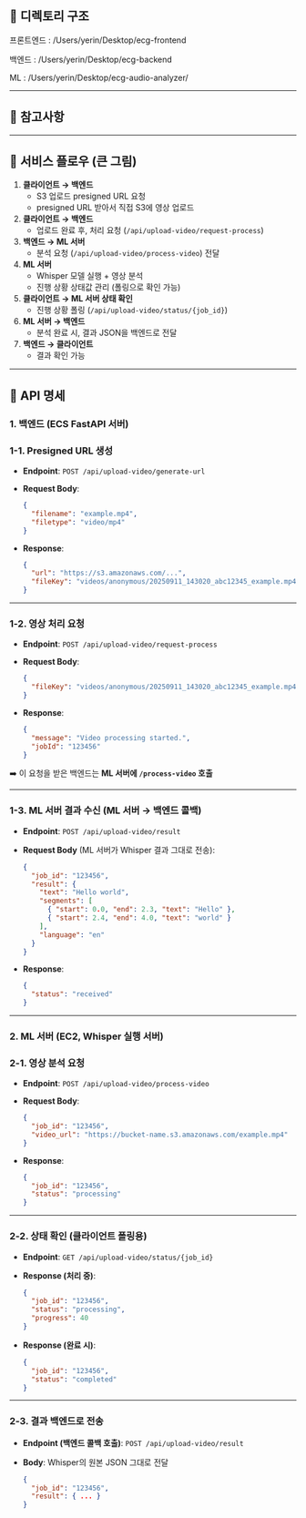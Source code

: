 ## 📌 디렉토리 구조

프론트엔드 : /Users/yerin/Desktop/ecg-frontend

백엔드 : /Users/yerin/Desktop/ecg-backend

ML : /Users/yerin/Desktop/ecg-audio-analyzer/

---

## 📌 참고사항

---

## 📌 서비스 플로우 (큰 그림)

1. **클라이언트 → 백엔드**
   - S3 업로드 presigned URL 요청
   - presigned URL 받아서 직접 S3에 영상 업로드
2. **클라이언트 → 백엔드**
   - 업로드 완료 후, 처리 요청 (`/api/upload-video/request-process`)
3. **백엔드 → ML 서버**
   - 분석 요청 (`/api/upload-video/process-video`) 전달
4. **ML 서버**
   - Whisper 모델 실행 + 영상 분석
   - 진행 상황 상태값 관리 (폴링으로 확인 가능)
5. **클라이언트 → ML 서버 상태 확인**
   - 진행 상황 폴링 (`/api/upload-video/status/{job_id}`)
6. **ML 서버 → 백엔드**
   - 분석 완료 시, 결과 JSON을 백엔드로 전달
7. **백엔드 → 클라이언트**
   - 결과 확인 가능

---

## 📌 API 명세

### 1. **백엔드 (ECS FastAPI 서버)**

### 1-1. Presigned URL 생성

- **Endpoint**: `POST /api/upload-video/generate-url`
- **Request Body**:

  ```json
  {
    "filename": "example.mp4",
    "filetype": "video/mp4"
  }
  ```

- **Response**:

  ```json
  {
    "url": "https://s3.amazonaws.com/...",
    "fileKey": "videos/anonymous/20250911_143020_abc12345_example.mp4"
  }
  ```

---

### 1-2. 영상 처리 요청

- **Endpoint**: `POST /api/upload-video/request-process`
- **Request Body**:

  ```json
  {
    "fileKey": "videos/anonymous/20250911_143020_abc12345_example.mp4"
  }
  ```

- **Response**:

  ```json
  {
    "message": "Video processing started.",
    "jobId": "123456"
  }
  ```

➡️ 이 요청을 받은 백엔드는 **ML 서버에 `/process-video` 호출**

---

### 1-3. ML 서버 결과 수신 (ML 서버 → 백엔드 콜백)

- **Endpoint**: `POST /api/upload-video/result`
- **Request Body** (ML 서버가 Whisper 결과 그대로 전송):

  ```json
  {
    "job_id": "123456",
    "result": {
      "text": "Hello world",
      "segments": [
        { "start": 0.0, "end": 2.3, "text": "Hello" },
        { "start": 2.4, "end": 4.0, "text": "world" }
      ],
      "language": "en"
    }
  }
  ```

- **Response**:

  ```json
  {
    "status": "received"
  }
  ```

---

### 2. **ML 서버 (EC2, Whisper 실행 서버)**

### 2-1. 영상 분석 요청

- **Endpoint**: `POST /api/upload-video/process-video`
- **Request Body**:

  ```json
  {
    "job_id": "123456",
    "video_url": "https://bucket-name.s3.amazonaws.com/example.mp4"
  }
  ```

- **Response**:

  ```json
  {
    "job_id": "123456",
    "status": "processing"
  }
  ```

---

### 2-2. 상태 확인 (클라이언트 폴링용)

- **Endpoint**: `GET /api/upload-video/status/{job_id}`
- **Response (처리 중)**:

  ```json
  {
    "job_id": "123456",
    "status": "processing",
    "progress": 40
  }
  ```

- **Response (완료 시)**:

  ```json
  {
    "job_id": "123456",
    "status": "completed"
  }
  ```

---

### 2-3. 결과 백엔드로 전송

- **Endpoint (백엔드 콜백 호출)**: `POST /api/upload-video/result`
- **Body**: Whisper의 원본 JSON 그대로 전달

  ```json
  {
    "job_id": "123456",
    "result": { ... }
  }
  ```
